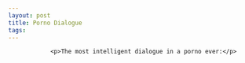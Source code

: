 ```yaml
---
layout: post
title: Porno Dialogue
tags:
---
```



                <p>The most intelligent dialogue in a porno ever:</p>
<div style="text-align:center"><object type="application/x-shockwave-flash" style="width:425px; height:350px" data="http://www.youtube.com/v/cfwNACNxDNA"><param name="movie" value="http://www.youtube.com/v/cfwNACNxDNA"></param></object></div>
